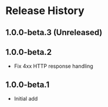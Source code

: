 # Release History

## 1.0.0-beta.3 (Unreleased)

## 1.0.0-beta.2
- Fix 4xx HTTP response handling

## 1.0.0-beta.1
- Initial add